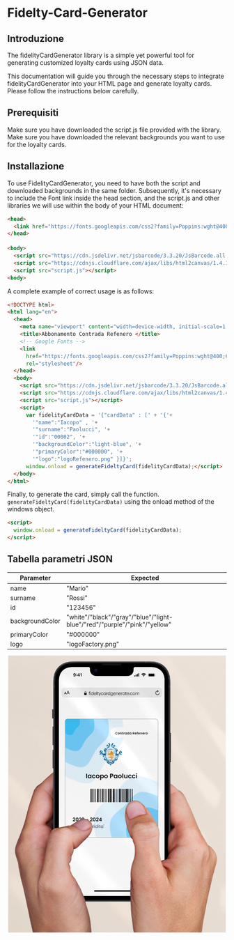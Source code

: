 # Fidelty-Card-Generator

<h2>Introduzione</h2>
The fidelityCardGenerator library is a simple yet powerful tool for generating customized loyalty cards using JSON data. 

This documentation will guide you through the necessary steps to integrate fidelityCardGenerator into your HTML page and generate loyalty cards. Please follow the instructions below carefully.

<h2>Prerequisiti</h2>
Make sure you have downloaded the script.js file provided with the library.<br>
Make sure you have downloaded the relevant backgrounds you want to use for the loyalty cards.<br>

<h2>Installazione</h2>
To use FidelityCardGenerator, you need to have both the script and downloaded backgrounds in the same folder.
Subsequently, it's necessary to include the Font link inside the head section, and the script.js and other libraries we will use within the body of your HTML document:<br>

```html
<head>
  <link href="https://fonts.googleapis.com/css2?family=Poppins:wght@400;600&display=swap" rel="stylesheet"/>
</head>

<body>
  <script src="https://cdn.jsdelivr.net/jsbarcode/3.3.20/JsBarcode.all.min.js"></script>
  <script src="https://cdnjs.cloudflare.com/ajax/libs/html2canvas/1.4.1/html2canvas.min.js"></script>
  <script src="script.js"></script>
<body>
```

A complete example of correct usage is as follows:
```html
<!DOCTYPE html>
<html lang="en">
  <head>
    <meta name="viewport" content="width=device-width, initial-scale=1.0" />
    <title>Abbonamento Contrada Refenero </title>
    <!-- Google Fonts -->
    <link
      href="https://fonts.googleapis.com/css2?family=Poppins:wght@400;600&display=swap"
      rel="stylesheet"/>
  </head>
  <body>
    <script src="https://cdn.jsdelivr.net/jsbarcode/3.3.20/JsBarcode.all.min.js"></script>
    <script src="https://cdnjs.cloudflare.com/ajax/libs/html2canvas/1.4.1/html2canvas.min.js"></script>
    <script src="script.js"></script>
    <script>
      var fidelityCardData = '{"cardData" : [' + '{'+
        '"name":"Iacopo" , '+
        '"surname":"Paolucci", '+
        '"id":"00002", '+
        '"backgroundColor":"light-blue", '+
        '"primaryColor":"#000000", '+
        '"logo":"logoRefenero.png" }]}';
      window.onload = generateFideltyCard(fidelityCardData);</script>
  </body>
</html>

```

Finally, to generate the card, simply call the function. ``` generateFideltyCard(fidelityCardData) ``` using the onload method of the windows object.  
``` html
<script>
  window.onload = generateFideltyCard(fidelityCardData);
</script>
```


<h2>Tabella parametri JSON</h2>

| **Parameter**   | **Expected**                                                              |
|-----------------|---------------------------------------------------------------------------|
| name            | "Mario"                                                                   |
| surname         | "Rossi"                                                                   |
| id              | "123456"                                                                  |
| backgroundColor | "white"/"black"/"gray"/"blue"/"light-blue"/"red"/"purple"/"pink"/"yellow" |
| primaryColor    | "#000000"                                                                 |
| logo            | "logoFactory.png"                                                         |



<img src="/result/result.jpeg" alt="image" 
        width="500" 
        height="auto" 
        style="display: block; margin: 0 auto" />
